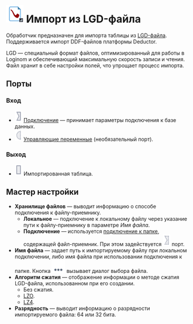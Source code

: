 # ![](../../images/icons/vendors/importnative.svg) Импорт из LGD-файла

Обработчик предназначен для импорта таблицы из [LGD-файла](../../data-format/lgd-file.md). Поддерживается импорт DDF-файлов платформы Deductor.

LGD — специальный формат файлов, оптимизированный для работы в Loginom и обеспечивающий максимальную скорость записи и чтения. Файл хранит в себе настройки полей, что упрощает процесс импорта.

## Порты

### Вход

* ![](../../images/icons/ports/input_connection_inactive.svg)   [Подключение](../connections/README.md) — принимает параметры подключения к базе данных.
* ![](../../images/icons/ports/optional_input_variable_inactive.svg) [Управляющие переменные](../../scenario/variables/control-variables.md) (необязательный порт).

### Выход

* ![](../../images/icons/ports/input_table_inactive.svg) Импортированная таблица.

## Мастер настройки

* **Хранилище файлов** — выводит информацию о способе подключения к файлу-приемнику.
  * **Локальное** — подключение к локальному файлу через указание пути к файлу-приемнику в параметре *Имя файла*.
  * **Подключение** — используется [подключение к папке](../connections/list/files.md), содержащей файл-приемник. При этом задействуется ![](../../images/icons/ports/optional_input_connection_inactive.svg) порт.
* **Имя файла** — задает путь к импортируемому файлу при локальном подключении, либо имя файла при использовании подключения к папке. Кнопка ![](../../media/app/icons/toolbar-18/browse.svg) вызывает диалог выбора файла.
* **Алгоритм сжатия** — отображение информации о методе сжатия LGD-файла, использованном при его создании.
  * Без сжатия.
  * [LZO](https://en.wikipedia.org/wiki/Lempel–Ziv–Oberhumer).
  * [LZ4](https://en.wikipedia.org/wiki/LZ4_(compression_algorithm)).
* **Разрядность** — выводит информацию о разрядности импортируемого файла: 64 или 32 бита.
